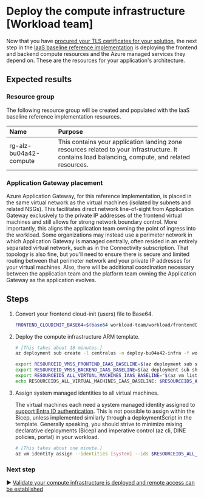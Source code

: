 # Deploy the compute infrastructure [Workload team]

Now that you have [procured your TLS certificates for your solution](./06-ca-certificates.md), the next step in the [IaaS baseline reference implementation](./README.md) is deploying the frontend and backend compute resources and the Azure managed services they depend on. These are the resources for your application's architecture.

## Expected results

### Resource group

The following resource group will be created and populated with the IaaS baseline reference implementation resources.

| Name                   | Purpose                                   |
| :--------------------- | :---------------------------------------- |
| rg-alz-bu04a42-compute | This contains your application landing zone resources related to your infrastructure. It contains load balancing, compute, and related resources. |

### Application Gateway placement

Azure Application Gateway, for this reference implementation, is placed in the same virtual network as the virtual machines (isolated by subnets and related NSGs). This facilitates direct network line-of-sight from Application Gateway exclusively to the private IP addresses of the frontend virtual machines and still allows for strong network boundary control. More importantly, this aligns the application team owning the point of ingress into the workload. Some organizations may instead use a perimeter network in which Application Gateway is managed centrally, often resided in an entirely separated virtual network, such as in the Connectivity subscription. That topology is also fine, but you'll need to ensure there is secure and limited routing between that perimeter network and your private IP addresses for your virtual machines. Also, there will be additional coordination necessary between the application team and the platform team owning the Application Gateway as the application evolves.

## Steps

1. Convert your frontend cloud-init (users) file to Base64.

   ```bash
   FRONTEND_CLOUDINIT_BASE64=$(base64 workload-team/workload/frontendCloudInit.yml | tr -d '\n')
   ```
1. Deploy the compute infrastructure ARM template.

   ```bash
   # [This takes about 18 minutes.]
   az deployment sub create -l centralus -n deploy-bu04a42-infra -f workload-team/main.bicep -p targetVnetResourceId=${RESOURCEID_VNET_SPOKE_IAAS_BASELINE} location=${REGION_IAAS_BASELINE} appGatewayListenerCertificate=${APP_GATEWAY_LISTENER_CERTIFICATE_IAAS_BASELINE} vmssWildcardTlsPublicCertificate=${VMSS_WILDCARD_CERTIFICATE_BASE64_IAAS_BASELINE} vmssWildcardTlsPublicAndKeyCertificates=${VMSS_WILDCARD_CERT_PUBLIC_PRIVATE_KEYS_BASE64_IAAS_BASELINE} adminSecurityPrincipalObjectId=${OBJECTID_PRINCIPAL_COMPUTEADMIN_IAAS_BASELINE} adminSecurityPrincipalType=${COMPUTEADMIN_TYPE_IAAS_BASELINE} frontendCloudInitAsBase64="${FRONTEND_CLOUDINIT_BASE64}"

   export RESOURCEID_VMSS_FRONTEND_IAAS_BASELINE=$(az deployment sub show -n deploy-bu04a42-infra --query properties.outputs.frontendVmssResourceId.value -o tsv)
   export RESOURCEID_VMSS_BACKEND_IAAS_BASELINE=$(az deployment sub show -n deploy-bu04a42-infra --query properties.outputs.backendVmssResourceId.value -o tsv)
   export RESOURCEIDS_ALL_VIRTUAL_MACHINES_IAAS_BASELINE="$(az vm list --vmss ${RESOURCEID_VMSS_FRONTEND_IAAS_BASELINE} --query '[[].id]' -o tsv) $(az vm list --vmss ${RESOURCEID_VMSS_BACKEND_IAAS_BASELINE} --query '[[].id]' -o tsv)"
   echo RESOURCEIDS_ALL_VIRTUAL_MACHINES_IAAS_BASELINE: $RESOURCEIDS_ALL_VIRTUAL_MACHINES_IAAS_BASELINE
   ```

1. Assign system managed identities to all virtual machines.

   The virtual machines each need a system managed identity assigned to [support Entra ID authentication](https://learn.microsoft.com/entra/identity/devices/howto-vm-sign-in-azure-ad-linux#virtual-machine). This is not possible to assign within the Bicep, unless implemented similarly through a deploymentScript in the template. Generally speaking, you should strive to minimize mixing declarative deployments (Bicep) and imperative control (az cli, DINE policies, portal) in your workload.

   ```bash
   # [This takes about one minute.]
   az vm identity assign --identities [system] --ids $RESOURCEIDS_ALL_VIRTUAL_MACHINES_IAAS_BASELINE
   ```

### Next step

:arrow_forward: [Validate your compute infrastructure is deployed and remote access can be established](./08-bootstrap-validation.md)
